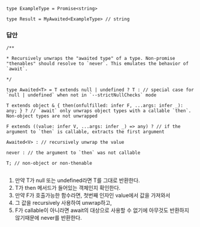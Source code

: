 ```tsx
type ExampleType = Promise<string>

type Result = MyAwaited<ExampleType> // string

```

### 답안
```tsx
/**

* Recursively unwraps the "awaited type" of a type. Non-promise "thenables" should resolve to `never`. This emulates the behavior of `await`.

*/

type Awaited<T> = T extends null | undefined ? T : // special case for `null | undefined` when not in `--strictNullChecks` mode

T extends object & { then(onfulfilled: infer F, ...args: infer _): any; } ? // `await` only unwraps object types with a callable `then`. Non-object types are not unwrapped

F extends ((value: infer V, ...args: infer _) => any) ? // if the argument to `then` is callable, extracts the first argument

Awaited<V> : // recursively unwrap the value

never : // the argument to `then` was not callable

T; // non-object or non-thenable


```

1. 만약 T가 null 또는 undefined라면 T를 그대로 반환한다.
2. T가 then 메서드가 들어있는 객체인지 확인한다.
3. 만약 F가 호출가능한 함수라면, 첫번째 인자인 value에서 값을 가져와서
4. 그 값을 recursively 사용하여 unwrap하고,
5. F가 callable이 아니라면 await의 대상으로 사용할 수 없기에 아무것도 반환하지 않기때문에 never를 반환한다.